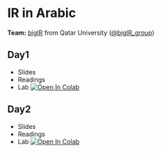 # IR in Arabic 

**Team:** [bigIR](https://sites.google.com/view/bigir) from Qatar University ([@bigIR_group](https://twitter.com/bigIR_group))

## Day1
* Slides
* Readings
* Lab [![Open In Colab](https://colab.research.google.com/assets/colab-badge.svg)](https://colab.research.google.com/drive/1DocvxaYxYPIiNw9J1gHsJs8lqcy3fUEu?usp=sharing)

## Day2
* Slides
* Readings
* Lab [![Open In Colab](https://colab.research.google.com/assets/colab-badge.svg)]()


